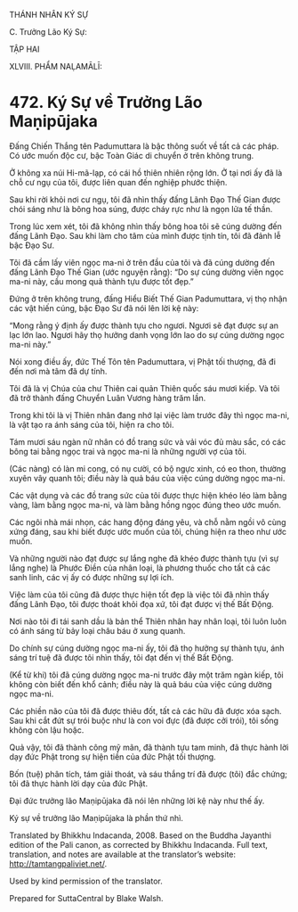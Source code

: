 THÁNH NHÂN KÝ SỰ

C. Trưởng Lão Ký Sự:

TẬP HAI

XLVIII. PHẨM NAḶAMĀLĪ:

# 472\. Ký Sự về Trưởng Lão Maṇipūjaka

Đấng Chiến Thắng tên Padumuttara là bậc thông suốt về tất cả các pháp. Có ước muốn độc cư, bậc Toàn Giác di chuyển ở trên không trung.

Ở không xa núi Hi-mã-lạp, có cái hồ thiên nhiên rộng lớn. Ở tại nơi ấy đã là chỗ cư ngụ của tôi, được liên quan đến nghiệp phước thiện.

Sau khi rời khỏi nơi cư ngụ, tôi đã nhìn thấy đấng Lãnh Đạo Thế Gian được chói sáng như là bông hoa súng, được cháy rực như là ngọn lửa tế thần.

Trong lúc xem xét, tôi đã không nhìn thấy bông hoa tôi sẽ cúng dường đến đấng Lãnh Đạo. Sau khi làm cho tâm của mình được tịnh tín, tôi đã đảnh lễ bậc Đạo Sư.

Tôi đã cầm lấy viên ngọc ma-ni ở trên đầu của tôi và đã cúng dường đến đấng Lãnh Đạo Thế Gian (ước nguyện rằng): “Do sự cúng dường viên ngọc ma-ni này, cầu mong quả thành tựu được tốt đẹp.”

Đứng ở trên không trung, đấng Hiểu Biết Thế Gian Padumuttara, vị thọ nhận các vật hiến cúng, bậc Đạo Sư đã nói lên lời kệ này:

“Mong rằng ý định ấy được thành tựu cho ngươi. Ngươi sẽ đạt được sự an lạc lớn lao. Ngươi hãy thọ hưởng danh vọng lớn lao do sự cúng dường ngọc ma-ni này.”

Nói xong điều ấy, đức Thế Tôn tên Padumuttara, vị Phật tối thượng, đã đi đến nơi mà tâm đã dự tính.

Tôi đã là vị Chúa của chư Thiên cai quản Thiên quốc sáu mươi kiếp. Và tôi đã trở thành đấng Chuyển Luân Vương hàng trăm lần.

Trong khi tôi là vị Thiên nhân đang nhớ lại việc làm trước đây thì ngọc ma-ni, là vật tạo ra ánh sáng của tôi, hiện ra cho tôi.

Tám mươi sáu ngàn nữ nhân có đồ trang sức và vải vóc đủ màu sắc, có các bông tai bằng ngọc trai và ngọc ma-ni là những người vợ của tôi.

(Các nàng) có làn mi cong, có nụ cười, có bộ ngực xinh, có eo thon, thường xuyên vây quanh tôi; điều này là quả báu của việc cúng dường ngọc ma-ni.

Các vật dụng và các đồ trang sức của tôi được thực hiện khéo léo làm bằng vàng, làm bằng ngọc ma-ni, và làm bằng hồng ngọc đúng theo ước muốn.

Các ngôi nhà mái nhọn, các hang động đáng yêu, và chỗ nằm ngồi vô cùng xứng đáng, sau khi biết được ước muốn của tôi, chúng hiện ra theo như ước muốn.

Và những người nào đạt được sự lắng nghe đã khéo được thành tựu (vì sự lắng nghe) là Phước Điền của nhân loại, là phương thuốc cho tất cả các sanh linh, các vị ấy có được những sự lợi ích.

Việc làm của tôi cũng đã được thực hiện tốt đẹp là việc tôi đã nhìn thấy đấng Lãnh Đạo, tôi được thoát khỏi đọa xứ, tôi đạt được vị thế Bất Động.

Nơi nào tôi đi tái sanh dầu là bản thể Thiên nhân hay nhân loại, tôi luôn luôn có ánh sáng từ bảy loại châu báu ở xung quanh.

Do chính sự cúng dường ngọc ma-ni ấy, tôi đã thọ hưởng sự thành tựu, ánh sáng trí tuệ đã được tôi nhìn thấy, tôi đạt đến vị thế Bất Động.

(Kể từ khi) tôi đã cúng dường ngọc ma-ni trước đây một trăm ngàn kiếp, tôi không còn biết đến khổ cảnh; điều này là quả báu của việc cúng dường ngọc ma-ni.

Các phiền não của tôi đã được thiêu đốt, tất cả các hữu đã được xóa sạch. Sau khi cắt đứt sự trói buộc như là con voi đực (đã được cởi trói), tôi sống không còn lậu hoặc.

Quả vậy, tôi đã thành công mỹ mãn, đã thành tựu tam minh, đã thực hành lời dạy đức Phật trong sự hiện tiền của đức Phật tối thượng.

Bốn (tuệ) phân tích, tám giải thoát, và sáu thắng trí đã được (tôi) đắc chứng; tôi đã thực hành lời dạy của đức Phật.

Đại đức trưởng lão Maṇipūjaka đã nói lên những lời kệ này như thế ấy.

Ký sự về trưởng lão Maṇipūjaka là phần thứ nhì.

Translated by Bhikkhu Indacanda, 2008. Based on the Buddha Jayanthi edition of the Pali canon, as corrected by Bhikkhu Indacanda. Full text, translation, and notes are available at the translator’s website: http://tamtangpaliviet.net/.

Used by kind permission of the translator.

Prepared for SuttaCentral by Blake Walsh.